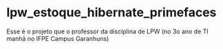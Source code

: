 # lpw_estoque_hibernate_primefaces
Esse é o projeto que o professor da disciplina de LPW (no 3o ano de TI manhã no IFPE Campus Garanhuns)
